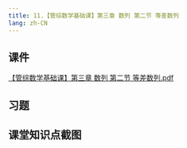 ```yaml
---
title: 11.【管综数学基础课】第三章 数列 第二节 等差数列
lang: zh-CN
---
```


## 课件
[【管综数学基础课】第三章 数列 第二节 等差数列.pdf](/math%2F1.%E6%95%B0%E5%AD%A6-%E5%9F%BA%E7%A1%80%E7%9F%A5%E8%AF%86%2F11.%E3%80%90%E7%AE%A1%E7%BB%BC%E6%95%B0%E5%AD%A6%E5%9F%BA%E7%A1%80%E8%AF%BE%E3%80%91%E7%AC%AC%E4%B8%89%E7%AB%A0%20%E6%95%B0%E5%88%97%20%E7%AC%AC%E4%BA%8C%E8%8A%82%20%E7%AD%89%E5%B7%AE%E6%95%B0%E5%88%97%2F%E3%80%90%E7%AE%A1%E7%BB%BC%E6%95%B0%E5%AD%A6%E5%9F%BA%E7%A1%80%E8%AF%BE%E3%80%91%E7%AC%AC%E4%B8%89%E7%AB%A0%20%E6%95%B0%E5%88%97%20%E7%AC%AC%E4%BA%8C%E8%8A%82%20%E7%AD%89%E5%B7%AE%E6%95%B0%E5%88%97.pdf)


## 习题



## 课堂知识点截图


